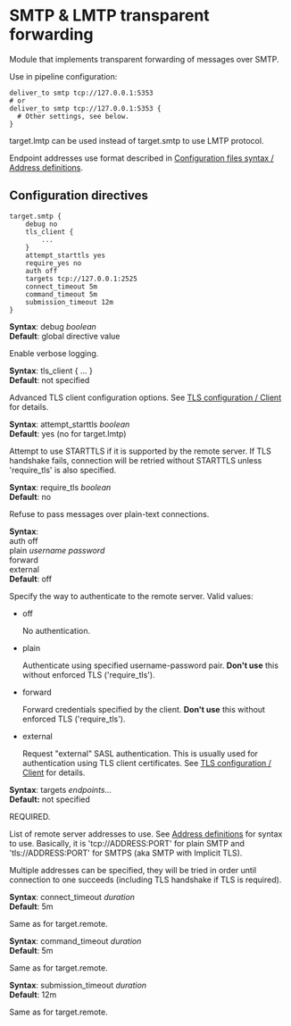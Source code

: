 # SMTP & LMTP transparent forwarding

Module that implements transparent forwarding of messages over SMTP.

Use in pipeline configuration:
```
deliver_to smtp tcp://127.0.0.1:5353
# or
deliver_to smtp tcp://127.0.0.1:5353 {
  # Other settings, see below.
}
```

target.lmtp can be used instead of target.smtp to
use LMTP protocol.

Endpoint addresses use format described in [Configuration files syntax / Address definitions](/reference/config-syntax/#address-definitions).

## Configuration directives

```
target.smtp {
    debug no
    tls_client {
        ...
    }
    attempt_starttls yes
    require_yes no
    auth off
    targets tcp://127.0.0.1:2525
    connect_timeout 5m
    command_timeout 5m
    submission_timeout 12m
}
```

**Syntax**: debug _boolean_ <br>
**Default**: global directive value

Enable verbose logging.

**Syntax**: tls\_client { ... } <br>
**Default**: not specified

Advanced TLS client configuration options. See [TLS configuration / Client](/reference/tls/#client) for details.

**Syntax**: attempt\_starttls _boolean_ <br>
**Default**: yes (no for target.lmtp)

Attempt to use STARTTLS if it is supported by the remote server.
If TLS handshake fails, connection will be retried without STARTTLS
unless 'require\_tls' is also specified.

**Syntax**: require\_tls _boolean_ <br>
**Default**: no

Refuse to pass messages over plain-text connections.

**Syntax**: <br>
auth off <br>
plain _username_ _password_ <br>
forward <br>
external <br>
**Default**: off

Specify the way to authenticate to the remote server.
Valid values:

- off

  No authentication.

- plain

  Authenticate using specified username-password pair.
  **Don't use** this without enforced TLS ('require\_tls').

- forward

  Forward credentials specified by the client.
  **Don't use** this without enforced TLS ('require\_tls').

- external

  Request "external" SASL authentication. This is usually used for
  authentication using TLS client certificates. See [TLS configuration / Client](/reference/tls/#client) for details.

**Syntax**: targets _endpoints..._ <br>
**Default:** not specified

REQUIRED.

List of remote server addresses to use. See [Address definitions](/reference/config-syntax/#address-definitions)
for syntax to use.  Basically, it is 'tcp://ADDRESS:PORT'
for plain SMTP and 'tls://ADDRESS:PORT' for SMTPS (aka SMTP with Implicit
TLS).

Multiple addresses can be specified, they will be tried in order until connection to
one succeeds (including TLS handshake if TLS is required).

**Syntax**: connect\_timeout _duration_ <br>
**Default**: 5m

Same as for target.remote.

**Syntax**: command\_timeout _duration_ <br>
**Default**: 5m

Same as for target.remote.

**Syntax**: submission\_timeout _duration_ <br>
**Default**: 12m

Same as for target.remote.